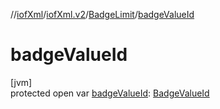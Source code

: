 //[iofXml](../../../index.md)/[iofXml.v2](../index.md)/[BadgeLimit](index.md)/[badgeValueId](badge-value-id.md)

# badgeValueId

[jvm]\
protected open var [badgeValueId](badge-value-id.md): [BadgeValueId](../-badge-value-id/index.md)
